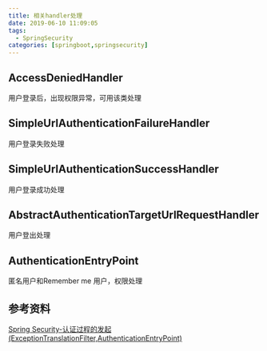 ```yaml
---
title: 相关handler处理
date: 2019-06-10 11:09:05
tags: 
  - SpringSecurity
categories: [springboot,springsecurity]
---
```


## AccessDeniedHandler

用户登录后，出现权限异常，可用该类处理



## SimpleUrlAuthenticationFailureHandler

用户登录失败处理



## SimpleUrlAuthenticationSuccessHandler

用户登录成功处理



## AbstractAuthenticationTargetUrlRequestHandler

用户登出处理



## AuthenticationEntryPoint

匿名用户和Remember me 用户，权限处理



## 参考资料



[Spring Security-认证过程的发起(ExceptionTranslationFilter,AuthenticationEntryPoint)](https://blog.csdn.net/kaikai8552/article/details/3932370)

